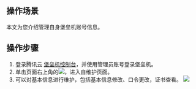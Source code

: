 ## 操作场景

本文为您介绍管理自身堡垒机账号信息。


## 操作步骤

1. 登录腾讯云 [堡垒机控制台](https://console.cloud.tencent.com/cds/dasb)，并使用管理员账号登录堡垒机。
2. 单击页面右上角的<img src="https://main.qcloudimg.com/raw/a4d276a1399899f4b3e28435b4d4d180.png"  style="margin:0;">，进入自维护页面。
3. 可以对基本信息进行维护，包括基本信息修改、口令更改，证书查看。
![](https://main.qcloudimg.com/raw/bc162452d69886b30ba4fd46c39eece5.png)
